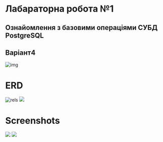 # Лабараторна робота №1
## Ознайомлення з базовими операціями СУБД PostgreSQL
## Варіант4
![img](https://pp.userapi.com/c847218/v847218029/124098/onSGpAjr3XE.jpg)

# ERD
![rels](https://ibb.co/efYSOV)
<img src="https://ibb.co/efYSOV">
# Screenshots
<img src="https://ibb.co/nkNOVA">
<img src="https://ibb.co/naGvcq">
